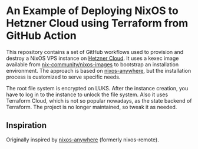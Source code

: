 # An Example of Deploying NixOS to Hetzner Cloud using Terraform from GitHub Action

This repository contains a set of GitHub workflows used to provision and destroy
a NixOS VPS instance on [Hetzner Cloud](https://www.hetzner.com/cloud/). It uses
a kexec image available from
[nix-community/nixos-images](https://github.com/nix-community/nixos-images) to
bootstrap an installation environment. The approach is based on
[nixos-anywhere](https://github.com/nix-community/nixos-anywhere), but the
installation process is customized to serve specific needs.

The root file system is encrypted on LUKS. After the instance creation, you have
to log in to the instance to unlock the file system. Also it uses Terraform
Cloud, which is not so popular nowadays, as the state backend of Terraform.
The project is no longer maintained, so tweak it as needed.

## Inspiration

Originally inspired by
[nixos-anywhere](https://github.com/nix-community/nixos-anywhere) (formerly
nixos-remote).
